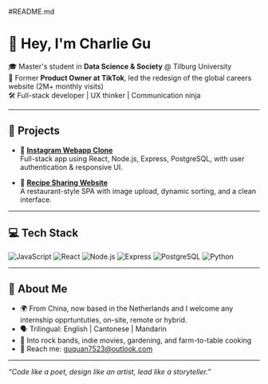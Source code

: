 #README.md

# 👋 Hey, I'm Charlie Gu

🎓 Master's student in **Data Science & Society** @ Tilburg University  
💼 Former **Product Owner at TikTok**, led the redesign of the global careers website (2M+ monthly visits)  
🛠️ Full-stack developer | UX thinker | Communication ninja

---

## 🚀 Projects

- 📸 [**Instagram Webapp Clone**](https://github.com/oneandonlycharlie/Instagram-clone)  
  Full-stack app using React, Node.js, Express, PostgreSQL, with user authentication & responsive UI.

- 🍳 [**Recipe Sharing Website**](https://github.com/oneandonlycharlie/Kitchen_inventory)  
  A restaurant-style SPA with image upload, dynamic sorting, and a clean interface.

---

## 💻 Tech Stack

![JavaScript](https://img.shields.io/badge/-JavaScript-F7DF1E?style=flat-square&logo=javascript&logoColor=black)
![React](https://img.shields.io/badge/-React-61DAFB?style=flat-square&logo=react&logoColor=black)
![Node.js](https://img.shields.io/badge/-Node.js-339933?style=flat-square&logo=node.js&logoColor=white)
![Express](https://img.shields.io/badge/-Express-000000?style=flat-square&logo=express&logoColor=white)
![PostgreSQL](https://img.shields.io/badge/-PostgreSQL-336791?style=flat-square&logo=postgresql&logoColor=white)
![Python](https://img.shields.io/badge/-Python-3776AB?style=flat-square&logo=python&logoColor=white)

---


## 🌱 About Me

- 🌍 From China, now based in the Netherlands and I welcome any internship opprtuntuties, on-site, remote or hybrid.
- 🗣 Trilingual: English | Cantonese | Mandarin  
- 🎸 Into rock bands, indie movies, gardening, and farm-to-table cooking  
- 💌 Reach me: [guquan7523@outlook.com](mailto:guquan7523@outlook.com)

---

_“Code like a poet, design like an artist, lead like a storyteller.”_
